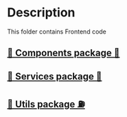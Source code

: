# Description

This folder contains Frontend code

## [🔗 Components package 🎨](./components/README.md)

## [🔗 Services package 🤖](./services/README.md)

## [🔗 Utils package ⛽️](./services/README.md)
